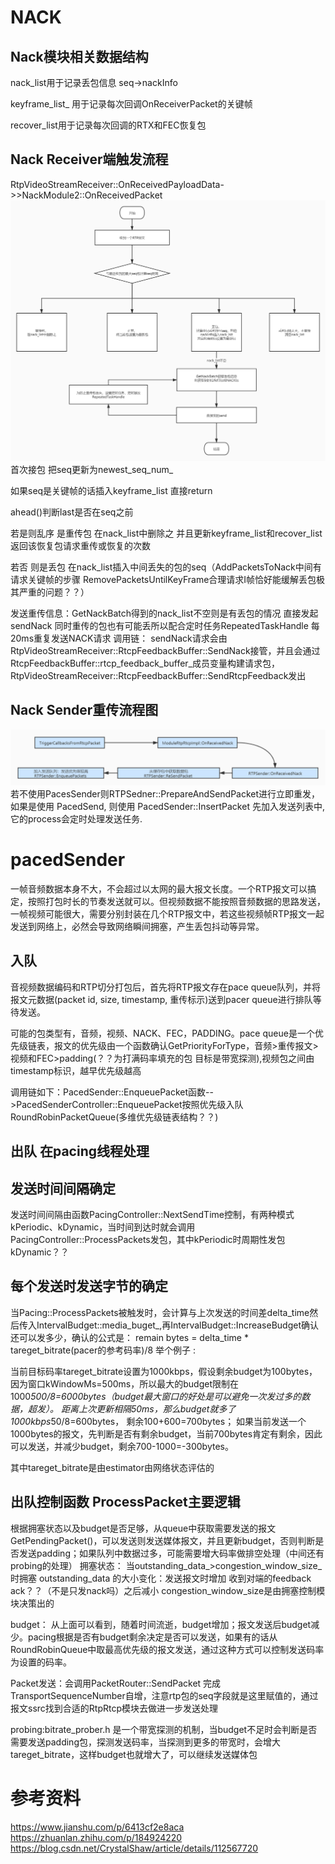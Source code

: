 # NACK
## Nack模块相关数据结构
nack_list用于记录丢包信息 seq->nackInfo

keyframe_list_ 用于记录每次回调OnReceiverPacket的关键帧 

recover_list用于记录每次回调的RTX和FEC恢复包

## Nack Receiver端触发流程
RtpVideoStreamReceiver::OnReceivedPayloadData->>NackModule2::OnReceivedPacket
![](../pic/NACK接收端验证丢包逻辑.jpg)
首次接包 把seq更新为newest_seq_num_ 

如果seq是关键帧的话插入keyframe_list 直接return

ahead()判断last是否在seq之前 

若是则乱序 是重传包 在nack_list中删除之 并且更新keyframe_list和recover_list 返回该恢复包请求重传或恢复的次数 

若否 则是丢包 在nack_list插入中间丢失的包的seq（AddPacketsToNack中间有请求关键帧的步骤 RemovePacketsUntilKeyFrame合理请求I帧恰好能缓解丢包极其严重的问题？？）

发送重传信息：GetNackBatch得到的nack_list不空则是有丢包的情况 直接发起sendNack 同时重传的包也有可能丢所以配合定时任务RepeatedTaskHandle 每20ms重复发送NACK请求
调用链：
sendNack请求会由RtpVideoStreamReceiver::RtcpFeedbackBuffer::SendNack接管，并且会通过RtcpFeedbackBuffer::rtcp_feedback_buffer_成员变量构建请求包，RtpVideoStreamReceiver::RtcpFeedbackBuffer::SendRtcpFeedback发出

## Nack Sender重传流程图
![](../pic/Nack发送端重传流程.jpg)
若不使用PacesSender则RTPSedner::PrepareAndSendPacket进行立即重发，如果是使用 PacedSend, 则使用 PacedSender::InsertPacket 先加入发送列表中, 它的process会定时处理发送任务.
# pacedSender
一帧音频数据本身不大，不会超过以太网的最大报文长度。一个RTP报文可以搞定，按照打包时长的节奏发送就可以。但视频数据不能按照音频数据的思路发送，一帧视频可能很大，需要分别封装在几个RTP报文中，若这些视频帧RTP报文一起发送到网络上，必然会导致网络瞬间拥塞，产生丢包抖动等异常。
## 入队
音视频数据编码和RTP切分打包后，首先将RTP报文存在pace queue队列，并将报文元数据(packet id, size, timestamp, 重传标示)送到pacer queue进行排队等待发送。

可能的包类型有，音频，视频、NACK、FEC，PADDING。pace queue是一个优先级链表，报文的优先级由一个函数确认GetPriorityForType，音频>重传报文>视频和FEC>padding(？？为打满码率填充的包 目标是带宽探测),视频包之间由timestamp标识，越早优先级越高

调用链如下：PacedSender::EnqueuePacket函数-->PacedSenderController::EnqueuePacket按照优先级入队RoundRobinPacketQueue(多维优先级链表结构？？)

## 出队 在pacing线程处理
## 发送时间间隔确定
发送时间间隔由函数PacingController::NextSendTime控制，有两种模式kPeriodic、kDynamic，当时间到达时就会调用PacingController::ProcessPackets发包，其中kPeriodic时周期性发包 kDynamic？？

## 每个发送时发送字节的确定
当Pacing::ProcessPackets被触发时，会计算与上次发送的时间差delta_time然后传入IntervalBudget::media_buget_,再IntervalBudget::IncreaseBudget确认还可以发多少，确认的公式是：
remain bytes = delta_time * tareget_bitrate(pacer的参考码率)/8
举个例子 :

当前目标码率tareget_bitrate设置为1000kbps，假设剩余budget为100bytes，因为窗口kWindowMs=500ms，所以最大的budget限制在1000*500/8=6000bytes（budget最大窗口的好处是可以避免一次发过多的数据，超发）。
距离上次更新相隔50ms，那么budget就多了1000kbps*50/8=600bytes， 剩余100+600=700bytes；
如果当前发送一个1000bytes的报文，先判断是否有剩余budget，当前700bytes肯定有剩余，因此可以发送，并减少budget，剩余700-1000=-300bytes。

其中tareget_bitrate是由estimator由网络状态评估的

## 出队控制函数 ProcessPacket主要逻辑
根据拥塞状态以及budget是否足够，从queue中获取需要发送的报文GetPendingPacket()，可以发送则发送媒体报文，并且更新budget，否则判断是否发送padding；如果队列中数据过多，可能需要增大码率做排空处理（中间还有probing的处理）
拥塞状态：
当outstanding_data_>congestion_window_size_时拥塞
outstanding_data 的大小变化：发送报文时增加 收到对端的feedback ack？？（不是只发nack吗）之后减小
congestion_window_size是由拥塞控制模块决策出的

budget：
从上面可以看到，随着时间流逝，budget增加；报文发送后budget减少。pacing根据是否有budget剩余决定是否可以发送，如果有的话从RoundRobinQueue中取最高优先级的报文发送，通过这种方式可以控制发送码率为设置的码率。

Packet发送：会调用PacketRouter::SendPacket
完成TransportSequenceNumber自增，注意rtp包的seq字段就是这里赋值的，通过报文ssrc找到合适的RtpRtcp模块去做进一步发送处理

probing:bitrate_prober.h
是一个带宽探测的机制，当budget不足时会判断是否需要发送padding包，探测发送码率，当探测到更多的带宽时，会增大tareget_bitrate，这样budget也就增大了，可以继续发送媒体包

# 参考资料
https://www.jianshu.com/p/6413cf2e8aca
https://zhuanlan.zhihu.com/p/184924220
https://blog.csdn.net/CrystalShaw/article/details/112567720